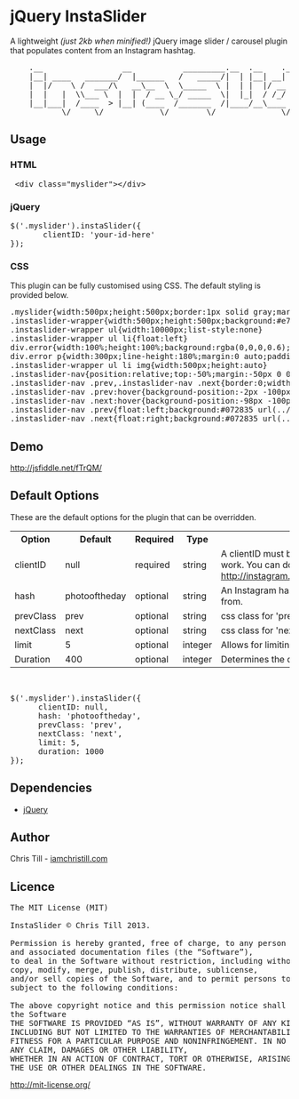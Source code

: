 <h1>jQuery InstaSlider</h1>
A lightweight <em>(just 2kb when minified!)</em> jQuery image slider / carousel plugin that populates content from an Instagram hashtag.
<pre>
    .__                 __           _________.__  .__    .___            
    |__| ____   _______/  |______   /   _____/|  | |__| __| _/___________ 
    |  |/    \ /  ___/\   __\__  \  \_____  \ |  | |  |/ __ |/ __ \_  __ \
    |  |   |  \\___ \  |  |  / __ \_/ _____  \|  |_|  / /_/ \  ___/|  | \/
    |__|___|  /____  > |__| (____  /_______  /|____/__\____ |\___  >__|   
           \/     \/            \/        \/              \/    \/      
</pre>

<h2>Usage</h2>
<h3>HTML</h3>

<pre>
 &lt;div class="myslider"&gt;&lt;/div&gt;
</pre>

<h3>jQuery</h3>
<pre>
$('.myslider').instaSlider({
       clientID: 'your-id-here'
});
</pre>

<h3>CSS</h3>
This plugin can be fully customised using CSS. The default styling is provided below.
<pre>
.myslider{width:500px;height:500px;border:1px solid gray;margin:0 auto}
.instaslider-wrapper{width:500px;height:500px;background:#e7e7e7;overflow:hidden}
.instaslider-wrapper ul{width:10000px;list-style:none}
.instaslider-wrapper ul li{float:left}
div.error{width:100%;height:100%;background:rgba(0,0,0,0.6);color:#fff;font-family:arial;text-align:center}
div.error p{width:300px;line-height:180%;margin:0 auto;padding:167px 0 0}
.instaslider-wrapper ul li img{width:500px;height:auto}
.instaslider-nav{position:relative;top:-50%;margin:-50px 0 0}
.instaslider-nav .prev,.instaslider-nav .next{border:0;width:100px;height:100px;cursor:pointer;background:#072835;text-indent:-9999px}
.instaslider-nav .prev:hover{background-position:-2px -100px}
.instaslider-nav .next:hover{background-position:-98px -100px}
.instaslider-nav .prev{float:left;background:#072835 url(../img/arrow_sprite.png) 0 0}
.instaslider-nav .next{float:right;background:#072835 url(../img/arrow_sprite.png) -100px 0}
</pre>

<h2>Demo</h2>
<a href="http://jsfiddle.net/fTrQM/" target="_blank">http://jsfiddle.net/fTrQM/</a>

<h2>Default Options</h2>
These are the default options for the plugin that can be overridden.

<table>
<tr>
   <th>Option</th>
   <th>Default</th>
   <th>Required</th>
   <th>Type</th>
   <th>Description</th>
</tr>

<tr>
    <td>clientID</td>
    <td>null</td>
    <td>required</td>
   <td>string</td>
    <td>A clientID must be generated for this plugin to work. You can do this at <a href="http://instagram.com/developer/clients/register/">http://instagram.com/developer/clients/register/</a>.</td>
</tr>

<tr>
    <td>hash</td>
    <td>photooftheday</td>
    <td>optional</td>
   <td>string</td>
    <td>An Instagram hashtag for plugin to fetch content from.</td>
</tr>

<tr>
    <td>prevClass</td>
    <td>prev</td>
    <td>optional</td>
   <td>string</td>
    <td>css class for 'previous' nav button.</td>
</tr>

<tr>
    <td>nextClass</td>
    <td>next</td>
    <td>optional</td>
   <td>string</td>
    <td>css class for 'next' nav button.</td>
</tr>

<tr>
    <td>limit</td>
    <td>5</td>
    <td>optional</td>
   <td>integer</td>
    <td>Allows for limiting the number of slides.</td>
</tr>

<tr>
    <td>Duration</td>
    <td>400</td>
    <td>optional</td>
   <td>integer</td>
    <td>Determines the duration of the slide animation.</td>
</tr>

</table>
<br/>
<pre>
$('.myslider').instaSlider({
      clientID: null,
      hash: 'photooftheday',
      prevClass: 'prev',
      nextClass: 'next',
      limit: 5,
      duration: 1000
});
</pre>

<h2>Dependencies</h2>
<ul>
<li><a href="http://jquery.com/">jQuery</a></li>
</ul>

<h2>Author</h2>
Chris Till - <a href="http://iamchristill.com" target="_blank">iamchristill.com</a>

<h2>Licence</h2>

<pre>
The MIT License (MIT)

InstaSlider © Chris Till 2013.

Permission is hereby granted, free of charge, to any person obtaining a copy of this software 
and associated documentation files (the “Software”), 
to deal in the Software without restriction, including without limitation the rights to use, 
copy, modify, merge, publish, distribute, sublicense, 
and/or sell copies of the Software, and to permit persons to whom the Software is furnished to do so, 
subject to the following conditions:

The above copyright notice and this permission notice shall be included in all copies or substantial portions of 
the Software
THE SOFTWARE IS PROVIDED “AS IS”, WITHOUT WARRANTY OF ANY KIND, EXPRESS OR IMPLIED, 
INCLUDING BUT NOT LIMITED TO THE WARRANTIES OF MERCHANTABILITY, 
FITNESS FOR A PARTICULAR PURPOSE AND NONINFRINGEMENT. IN NO EVENT SHALL THE AUTHORS OR COPYRIGHT HOLDERS BE LIABLE FOR 
ANY CLAIM, DAMAGES OR OTHER LIABILITY, 
WHETHER IN AN ACTION OF CONTRACT, TORT OR OTHERWISE, ARISING FROM, OUT OF OR IN CONNECTION WITH THE SOFTWARE OR 
THE USE OR OTHER DEALINGS IN THE SOFTWARE.
</pre>

<a href="http://mit-license.org/">http://mit-license.org/</a>


